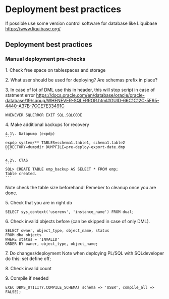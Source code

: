 # Deployment best practices

If possible use some version control software for database like Liquibase
https://www.liquibase.org/


## Deployment best practices

### Manual deployment pre-checks

1\. Check free space on tablespaces and storage

2\. What user should be used for deploying? Are schemas prefix in place?

3\. In case of lot of DML use this in header, this will stop script in case of statment error
https://docs.oracle.com/en/database/oracle/oracle-database/19/sqpug/WHENEVER-SQLERROR.html#GUID-66C1C12C-5E95-4440-A37B-7CCE7E33491C
```
WHENEVER SQLERROR EXIT SQL.SQLCODE
```
4\. Make additional backups for recovery
    
    4.1\. Datapump (expdp) 
    ```
    expdp system/** TABLES=schema1.table1, schema1.table2 DIRECTORY=dumpdir DUMPFILE=pre-deploy-export-date.dmp
    ```

    4.2\. CTAS
    ```
    SQL> CREATE TABLE emp_backup AS SELECT * FROM emp;
    Table created.
    ```

Note check the table size beforehand!
Remeber to cleanup once you are done.


5\. Check that you are in right db
```
SELECT sys_context('userenv', 'instance_name') FROM dual;
```

6\. Check invalid objects before (can be skipped in case of only DML).

```
SELECT owner, object_type, object_name, status
FROM dba_objects
WHERE status = 'INVALID'
ORDER BY owner, object_type, object_name;
```

7\. Do changes/deployment
Note when deploying PL/SQL with SQLdeveloper do this:
set define off;


8\. Check invalid count

9\. Compile if needed
```
EXEC DBMS_UTILITY.COMPILE_SCHEMA( schema => 'USER', compile_all => FALSE);
```

